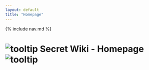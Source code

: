 ```yaml
---
layout: default
title: "Homepage"
---
```


{% include nav.md  %}

# ![tooltip]({{site.miscimages}}/walkinggrapple.gif) Secret Wiki - Homepage![tooltip]({{site.miscimages}}/walkinggrapple.gif)
